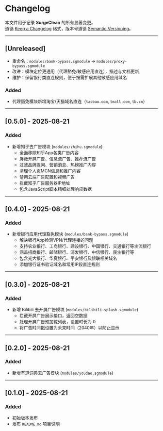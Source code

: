 # Changelog

本文件用于记录 **SurgeClean** 的所有显著变更。  
遵循 [Keep a Changelog](https://keepachangelog.com/zh-CN/1.0.0/) 格式，版本号遵循 [Semantic Versioning](https://semver.org/lang/zh-CN/)。  

---

## [Unreleased]
- 重命名：`modules/bank-bypass.sgmodule` → `modules/proxy-bypass.sgmodule`
- 改进：模块定位更通用（代理豁免/敏感应用直连），描述与文档更新
- 维护：保留银行类直连规则，便于按需扩展其他敏感应用域名
### Added
- 代理豁免模块新增淘宝/天猫域名直连（`taobao.com`, `tmall.com`, `tb.cn`）

---

## [0.5.0] - 2025-08-21
### Added
- 新增知乎去广告模块 (`modules/zhihu.sgmodule`)
  - 全面移除知乎App各类广告内容
  - 屏蔽开屏广告、信息流广告、推荐流广告
  - 过滤品牌提问、营销消息、热榜推广内容
  - 清理个人页MCN信息和推广内容
  - 禁用云端广告配置和视频广告
  - 拦截知乎广告服务器IP地址
  - 包含JavaScript脚本精细处理响应数据

---

## [0.4.0] - 2025-08-21
### Added
- 新增银行应用代理豁免模块 (`modules/bank-bypass.sgmodule`)
  - 解决银行App检测VPN/代理连接的问题
  - 支持农业银行、工商银行、建设银行、中国银行、交通银行等主流银行
  - 涵盖招商银行、邮储银行、浦发银行、中信银行、民生银行等
  - 包含光大银行、华夏银行、平安银行及银联相关域名
  - 添加银行证书验证域名和常用IP段直连规则

---

## [0.3.0] - 2025-08-21
### Added
- 新增 Bilibili 去开屏广告模块 (`modules/bilibili-splash.sgmodule`)
  - 拦截开屏广告展示接口，返回空数据
  - 处理开屏广告预加载列表，设置时长为 0
  - 将广告时间戳设置为未来时间（2040年）以防止显示

---

## [0.2.0] - 2025-08-21
### Added
- 新增有道词典去广告模块 (`modules/youdao.sgmodule`)

---

## [0.1.0] - 2025-08-21
### Added
- 初始版本发布
- 发布 `README.md` 项目说明

